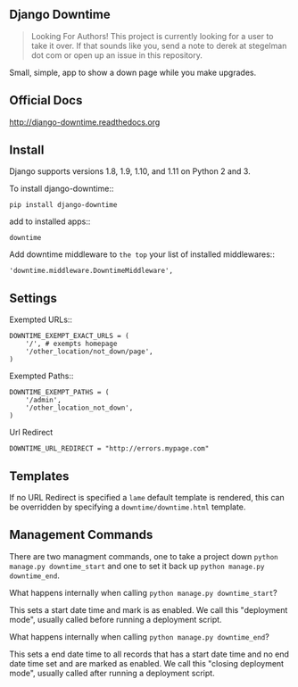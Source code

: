 ## Django Downtime

> Looking For Authors!  This project is currently looking for a user to take it over.  If that sounds like you, send a note to derek at stegelman dot com or open up an issue in this repository.

Small, simple, app to show a down page while you make upgrades.

Official Docs
-------------

http://django-downtime.readthedocs.org

Install
-------

Django supports versions 1.8, 1.9, 1.10, and 1.11 on Python 2 and 3.

To install django-downtime::

    pip install django-downtime

add to installed apps::

    downtime

Add downtime middleware to ``the top`` your list of installed middlewares::

    'downtime.middleware.DowntimeMiddleware',


Settings
--------

Exempted URLs::

    DOWNTIME_EXEMPT_EXACT_URLS = (
        '/', # exempts homepage
        '/other_location/not_down/page',
    )

Exempted Paths::

    DOWNTIME_EXEMPT_PATHS = (
        '/admin',
        '/other_location_not_down',
    )

Url Redirect

    DOWNTIME_URL_REDIRECT = "http://errors.mypage.com"

Templates
---------

If no URL Redirect is specified a ``lame`` default template is rendered, this can be overridden
by specifying a ``downtime/downtime.html`` template.

Management Commands
-------------------

There are two managment commands, one to take a project down `python manage.py downtime_start` and one to set it back
up `python manage.py downtime_end`.

What happens internally when calling `python manage.py downtime_start`?

This sets a start date time and mark is as enabled. We call this "deployment mode", usually called before
running a deployment script.

What happens internally when calling `python manage.py downtime_end`?

This sets a end date time to all records that has a start date time and no end date time set and are
marked as enabled. We call this "closing deployment mode", usually called after running a deployment script.
